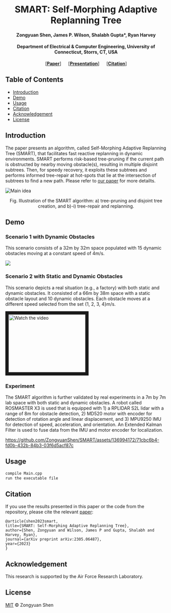 <h1 align="center">SMART: Self-Morphing Adaptive Replanning Tree</h1>
<h4 align="center">Zongyuan Shen, James P. Wilson, Shalabh Gupta*, Ryan Harvey</h4>
<h4 align="center">Department of Electrical & Computer Engineering, University of Connecticut, Storrs, CT, USA</h4>

<p align="center"> [<b><a href="https://arxiv.org/abs/2305.06487">Paper</a></b>] &emsp; [<b><a href="https://docs.google.com/viewer?url=https://raw.githubusercontent.com/degoes-consulting/lambdaconf-2015/master/speakers/jdegoes/intro-purescript/presentation.pdf">Presentation</a></b>] &emsp; [<b><a href="#citation">Citation</a></b>] </p>

## Table of Contents

- [Introduction](#Introduction)
- [Demo](#Demo)
- [Usage](#usage)
- [Citation](#Citation)
- [Acknowledgement](#Acknowledgement)
- [License](#license)

## Introduction 
The paper presents an algorithm, called Self-Morphing Adaptive Replanning Tree (SMART), that facilitates fast reactive replanning in dynamic environments. SMART performs risk-based tree-pruning if the current path is obstructed by nearby moving obstacle(s), resulting in multiple disjoint subtrees. Then, for speedy recovery, it exploits these subtrees and performs informed tree-repair at hot-spots that lie at the intersection of subtrees to find a new path. Please refer to [our paper](https://arxiv.org/abs/2305.06487) for more detailts.

![Main idea](https://github.com/ZongyuanShen/SMART/assets/136994172/e68db789-7cf1-4b97-bb22-eb7e0b036c44)

<p align="center">
Fig. Illustration of the SMART algorithm: a) tree-pruning and disjoint tree creation, and b)-i) tree-repair and replanning.
</p>

## Demo 
### Scenario 1 with Dynamic Obstacles
This scenario consists of a 32m by 32m space populated with 15 dynamic obstacles moving at a constant speed of 4m/s.

[![](https://www.youtube.com/watch?v=8ARcIFTden4/0.jpg)](https://www.youtube.com/watch?v=8ARcIFTden4 "")


### Scenario 2 with Static and Dynamic Obstacles
This scenario depicts a real situation (e.g., a factory) with both static and dynamic obstacles. It consisted of a 66m by 38m space with a static obstacle layout and 10 dynamic obstacles. Each obstacle moves at a different speed selected from the set {1, 2, 3, 4}m/s.

<a href="http://www.youtube.com/watch?feature=player_embedded&v=nTQUwghvy5Q" target="_blank">
 <img src="http://img.youtube.com/vi/nTQUwghvy5Q/mqdefault.jpg" alt="Watch the video" width="240" height="180" border="10" />
</a>

### Experiment
The SMART algorithm is further validated by real experiments in a 7m by 7m lab space with both static and dynamic obstacles. A robot called ROSMASTER X3 is used that is equipped with 1) a RPLIDAR S2L lidar with a range of 8m for obstacle detection, 2) MD520 motor with encoder for detection of rotation angle and linear displacement, and 3) MPU9250 IMU for detection of speed, acceleration, and orientation. An Extended Kalman Filter is used to fuse data from the IMU and motor encoder for localization.


https://github.com/ZongyuanShen/SMART/assets/136994172/71cbc6b4-fd0b-432b-84b3-03f6d5acf87c


## Usage

```sh
compile Main.cpp
run the executable file
```

## Citation

If you use the results presented in this paper or the code from the repository, please cite the relevant [paper](https://arxiv.org/abs/2305.06487):
```
@article{shen2023smart,
title={SMART: Self-Morphing Adaptive Replanning Tree},
author={Shen, Zongyuan and Wilson, James P and Gupta, Shalabh and Harvey, Ryan},
journal={arXiv preprint arXiv:2305.06487},
year={2023}
}
```

## Acknowledgement
This research is supported by the Air Force Research Laboratory.

## License

[MIT](LICENSE) © Zongyuan Shen
